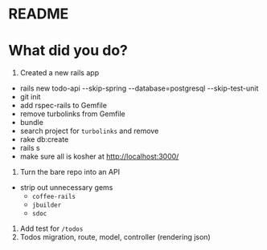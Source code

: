 # README

# What did you do?

1. Created a new rails app
  * rails new todo-api --skip-spring --database=postgresql --skip-test-unit
  * git init
  * add rspec-rails to Gemfile
  * remove turbolinks from Gemfile
  * bundle
  * search project for `turbolinks` and remove
  * rake db:create
  * rails s
  * make sure all is kosher at [http://localhost:3000/](http://localhost:3000/)
1. Turn the bare repo into an API
  * strip out unnecessary gems
    * `coffee-rails`
    * `jbuilder`
    * `sdoc`
1. Add test for `/todos`
1. Todos migration, route, model, controller (rendering json)
